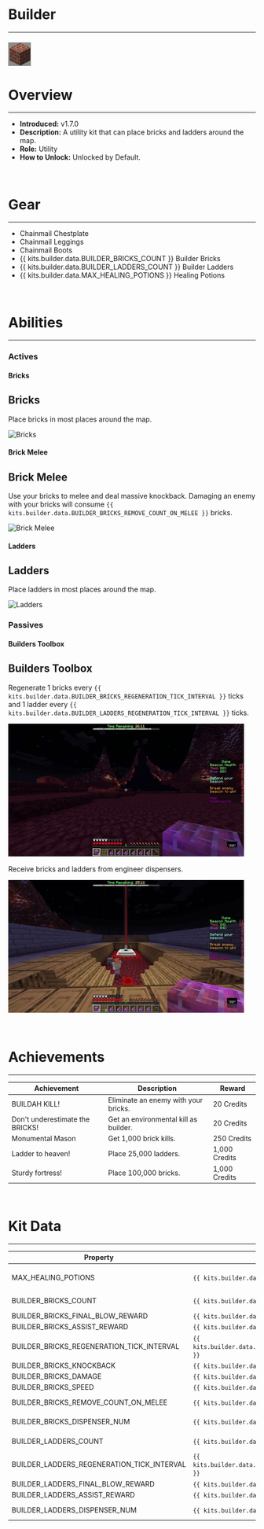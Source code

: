 
# Builder

***

#### ![builder-icon](../assets/kits/builder/builder-icon.jpg)

# Overview
***
- **Introduced:** v1.7.0
- **Description:** A utility kit that can place bricks and ladders around the map.
- **Role:** Utility
- **How to Unlock:** Unlocked by Default.

<br />  

# Gear
***
- Chainmail Chestplate
- Chainmail Leggings
- Chainmail Boots
- {{ kits.builder.data.BUILDER_BRICKS_COUNT }} Builder Bricks
- {{ kits.builder.data.BUILDER_LADDERS_COUNT }} Builder Ladders
- {{ kits.builder.data.MAX_HEALING_POTIONS }} Healing Potions

<br />  

# Abilities
***
### Actives
<!-- tabs:start -->
#### **Bricks**
## Bricks
Place bricks in most places around the map.

![Bricks](../assets/kits/builder/Builder%20-%20Place%201.gif)

#### **Brick Melee**
## Brick Melee
Use your bricks to melee and deal massive knockback. Damaging an enemy with your bricks will consume `{{ kits.builder.data.BUILDER_BRICKS_REMOVE_COUNT_ON_MELEE }}` bricks.

![Brick Melee](../assets/kits/builder/Builder%20-%20Melee.gif)

#### **Ladders**
## Ladders
Place ladders in most places around the map.

![Ladders](../assets/kits/builder/Builder%20-%20Place%202.gif)

<!-- tabs:end -->

### Passives
<!-- tabs:start -->
#### **Builders Toolbox**
## Builders Toolbox
Regenerate 1 bricks every `{{ kits.builder.data.BUILDER_BRICKS_REGENERATION_TICK_INTERVAL }}` ticks and 1 ladder every `{{ kits.builder.data.BUILDER_LADDERS_REGENERATION_TICK_INTERVAL }}` ticks.

![Builders Toolbox 1](../assets/kits/builder/Builder%20-%20Builders%20Tool%20Box.gif)

Receive bricks and ladders from engineer dispensers.

![Builders Toolbox 2](../assets/kits/builder/Builder%20-%20Dispenser.gif)

<!-- tabs:end -->
<br />  

# Achievements
***

| Achievement | Description | Reward |
| ----------- | ----------- | ------ |
| BUILDAH KILL! | Eliminate an enemy with your bricks. | 20 Credits |
| Don't underestimate the BRICKS! | Get an environmental kill as builder. | 20 Credits |
| Monumental Mason | Get 1,000 brick kills. | 250 Credits |
| Ladder to heaven! | Place 25,000 ladders. | 1,000 Credits |
| Sturdy fortress! | Place 100,000 bricks. | 1,000 Credits |

<br />  

# Kit Data
***

| Property | Value | Description |
|----------|-------|-------------|
| MAX_HEALING_POTIONS | `{{ kits.builder.data.MAX_HEALING_POTIONS }}` | {{ kitDataSharedDescriptions.MAX_HEALING_POTIONS }} |
| BUILDER_BRICKS_COUNT | `{{ kits.builder.data.BUILDER_BRICKS_COUNT }}` | The maximum number of bricks that the player can hold in a stack. |
| BUILDER_BRICKS_FINAL_BLOW_REWARD | `{{ kits.builder.data.BUILDER_BRICKS_FINAL_BLOW_REWARD }}` | The number of bricks awarded for a final blow. |
| BUILDER_BRICKS_ASSIST_REWARD | `{{ kits.builder.data.BUILDER_BRICKS_ASSIST_REWARD }}` | The number of bricks awarded or an assist. |
| BUILDER_BRICKS_REGENERATION_TICK_INTERVAL | `{{ kits.builder.data.BUILDER_BRICKS_REGENERATION_TICK_INTERVAL }}` | The interval, in ticks, at which the player receives bricks naturally. |
| BUILDER_BRICKS_KNOCKBACK | `{{ kits.builder.data.BUILDER_BRICKS_KNOCKBACK }}` | The knockback level of the bricks. |
| BUILDER_BRICKS_DAMAGE | `{{ kits.builder.data.BUILDER_BRICKS_DAMAGE }}` | The base melee damage of the bricks. |
| BUILDER_BRICKS_SPEED | `{{ kits.builder.data.BUILDER_BRICKS_SPEED }}` | The base melee speed of the bricks. |
| BUILDER_BRICKS_REMOVE_COUNT_ON_MELEE | `{{ kits.builder.data.BUILDER_BRICKS_REMOVE_COUNT_ON_MELEE }}` | The number of bricks to remove from the current stack after meleeing an enemy. |
| BUILDER_BRICKS_DISPENSER_NUM | `{{ kits.builder.data.BUILDER_BRICKS_DISPENSER_NUM }}` | The number of bricks dispensed to the player from an engineer dispenser. |
| BUILDER_LADDERS_COUNT | `{{ kits.builder.data.BUILDER_LADDERS_COUNT }}` | The maximum number of ladders that the player can hold in a stack. |
| BUILDER_LADDERS_REGENERATION_TICK_INTERVAL | `{{ kits.builder.data.BUILDER_LADDERS_REGENERATION_TICK_INTERVAL }}` | The interval, in ticks, at which the player receives ladders natrually. |
| BUILDER_LADDERS_FINAL_BLOW_REWARD | `{{ kits.builder.data.BUILDER_LADDERS_FINAL_BLOW_REWARD }}` | The number of ladders awarded for a final blow. |
| BUILDER_LADDERS_ASSIST_REWARD | `{{ kits.builder.data.BUILDER_LADDERS_ASSIST_REWARD }}` | The number of ladders awarded for an assist.|
| BUILDER_LADDERS_DISPENSER_NUM | `{{ kits.builder.data.BUILDER_LADDERS_DISPENSER_NUM }}` | The number of ladders dispensed to the player from an engineer dispenser. |

